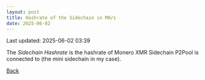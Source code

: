 ```yaml
---
layout: post
title: Hashrate of the Sidechain in MH/s
date: 2025-06-02
---
```


Last updated: 2025-06-02 03:39

<script src="https://cdnjs.cloudflare.com/ajax/libs/PapaParse/5.3.0/papaparse.min.js"></script>
<script src="https://cdn.jsdelivr.net/npm/apexcharts"></script>
<script src="/assets/js/sidechain-hashrate.js"></script>

<div id="wrapper">
  <div id="areaChart">
  </div>
  <div id="barChart">
  </div>
 </div>

The *Sidechain Hashrate* is the hashrate of Monero XMR Sidechain P2Pool is connected to (the mini sidechain in my case).

[Back](/pages/web/index.html)
